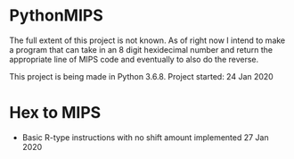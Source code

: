 # PythonMIPS

The full extent of this project is not known. As of right now I intend to make a program that can take in an 8 digit hexidecimal number and return the appropriate line of MIPS code and eventually to also do the reverse.

This project is being made in Python 3.6.8. Project started: 24 Jan 2020

# Hex to MIPS
- Basic R-type instructions with no shift amount implemented 27 Jan 2020